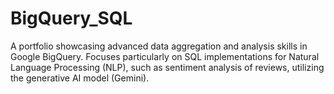 # BigQuery_SQL
A portfolio showcasing advanced data aggregation and analysis skills in Google BigQuery. Focuses particularly on SQL implementations for Natural Language Processing (NLP), such as sentiment analysis of reviews, utilizing the generative AI model (Gemini).
